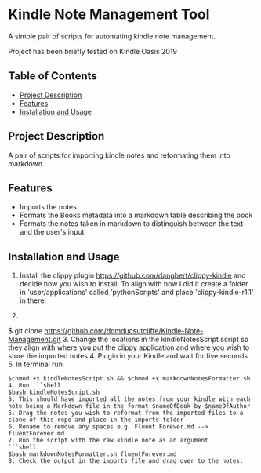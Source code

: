 # Kindle Note Management Tool

A simple pair of scripts for automating kindle note management. 

Project has been briefly tested on Kindle Oasis 2019


## Table of Contents

- [Project Description](#project-description)
- [Features](#features)
- [Installation and Usage](#installation-and-usage)


## Project Description

A pair of scripts for importing kindle notes and reformating them into markdown.

## Features

- Imports the notes
- Formats the Books metadata into a markdown table describing the book
- Formats the notes taken in markdown to distinguish between the text and the user's input

## Installation and Usage


1. Install the clippy plugin https://github.com/dangbert/clippy-kindle and decide how you wish to install. To align with how I did it create a folder in 'user/applications' called 'pythonScripts' and place 'clippy-kindle-r1.1' in there.
2. ```shell
$ git clone https://github.com/domducsutcliffe/Kindle-Note-Management.git
3. Change the locations in the kindleNotesScript script so they align with where you put the clippy application and where you wish to store the imported notes
4. Plugin in your Kindle and wait for five seconds
5. In terminal run 
```shell
$chmod +x kindleNotesScript.sh && $chmod +x markdownNotesFormatter.sh
4. Run ```shell
$bash kindleNotesScript.sh
5. This should have imported all the notes from your kindle with each note being a Markdown file in the format $nameOfBook by $nameOfAuthor
5. Drag the notes you wish to reformat from the imported files to a clone of this repo and place in the imports folder
6. Rename to remove any spaces e.g. Fluent Forever.md --> fluentForever.md
7. Run the script with the raw kindle note as an argument
```shell 
$bash markdownNotesFormatter.sh fluentForever.md
8. Check the output in the imports file and drag over to the notes.

